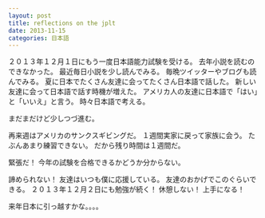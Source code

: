 ```yaml
---
layout: post
title: reflections on the jplt
date: 2013-11-15
categories: 日本語
---
```


２０１３年１２月１日にもう一度日本語能力試験を受ける。
去年小説を読むのできなかった。
最近毎日小説を少し読んでみる。
毎晩ツイッターやブログも読んでみる。
夏に日本でたくさん友達に会ってたくさん日本語で話した。
新しい友達に会って日本語で話す時機が増えた。
アメリカ人の友達に日本語で「はい」と「いいえ」と言う。
時々日本語で考える。

まだまだけど少しつづ進む。

再来週はアメリカのサンクスギビングだ。
１週間実家に戻って家族に会う。
たぶんあまり練習できない。
だから残り時間は１週間だ。

緊張だ！
今年の試験を合格できるかどうか分からない。

諦められない！
友達はいつも僕に応援している。
友達のおかげでこのぐらいできる。
２０１３年１２月２日にも勉強が続く！
休憩しない！
上手になる！

来年日本に引っ越すかな。。。。
